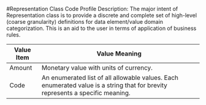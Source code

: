 #Representation Class Code Profile
Description: The major intent of Representation class is to provide a discrete and complete set of high-level (coarse granularity) definitions for data element/value domain categorization. This is an aid to the user in terms of application of business rules.<table>
<thead><tr><th scope='col'>Value Item</th><th scope='col'>Value Meaning</th></tr></thead><tr><td>Amount</td><td>Monetary value with units of currency.</td></tr><tr><td>Code</td><td>An enumerated list of all allowable values. Each enumerated value is a string that for brevity represents a specific meaning.</td></tr></table>